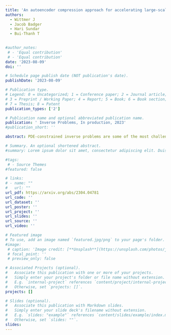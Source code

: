 ```yaml
---
title: 'An autoencoder compression approach for accelerating large-scale inverse problems'
authors:
  - Wittmer J
  - Jacob Badger
  - Hari Sundar
  - Bui-Thanh T
  

#author_notes:
 # - 'Equal contribution'
 # - 'Equal contribution'
date: '2023-08-09'
doi: ''

# Schedule page publish date (NOT publication's date).
publishDate: '2023-08-09'

# Publication type.
# Legend: 0 = Uncategorized; 1 = Conference paper; 2 = Journal article;
# 3 = Preprint / Working Paper; 4 = Report; 5 = Book; 6 = Book section;
# 7 = Thesis; 8 = Patent
publication_types: ['2']

# Publication name and optional abbreviated publication name.
publication: ' Inverse Problems, In production, 2023'
#publication_short: ''

abstract: PDE-constrained inverse problems are some of the most challenging and computationally demanding problems in computational science today. Fine meshes that are required to accurately compute the PDE solution introduce an enormous number of parameters and require large scale computing resources such as more processors and more memory to solve such systems in a reasonable time. For inverse problems constrained by time dependent PDEs, the adjoint method that is often employed to efficiently compute gradients and higher order derivatives requires solving a time-reversed, so-called adjoint PDE that depends on the forward PDE solution at each timestep. This necessitates the storage of a high dimensional forward solution vector at every timestep. Such a procedure quickly exhausts the available memory resources. Several approaches that trade additional computation for reduced memory footprint have been proposed to mitigate the memory bottleneck, including checkpointing and compression strategies. In this work, we propose a close-to-ideal scalable compression approach using autoencoders to eliminate the need for checkpointing and substantial memory storage, thereby reducing both the time-to-solution and memory requirements. We compare our approach with checkpointing and an off-the-shelf compression approach on an earth-scale ill-posed seismic inverse problem. The results verify the expected close-to-ideal speedup for both the gradient and Hessian-vector product using the proposed autoencoder compression approach. To highlight the usefulness of the proposed approach, we combine the autoencoder compression with the data-informed active subspace (DIAS) prior to show how the DIAS method can be affordably extended to large scale problems without the need of checkpointing and large memory.

# Summary. An optional shortened abstract.
#summary: Lorem ipsum dolor sit amet, consectetur adipiscing elit. Duis posuere tellus ac convallis placerat. Proin tincidunt magna sed ex sollicitudin condimentum.

#tags:
 # - Source Themes
#featured: false

# links:
# - name: ""
#   url: ""
url_pdf: https://arxiv.org/abs/2304.04781
url_code: ''
url_dataset: ''
url_poster: ''
url_project: ''
url_slides: ''
url_source: ''
url_video: ''

# Featured image
# To use, add an image named `featured.jpg/png` to your page's folder.
#image:
 # caption: 'Image credit: [**Unsplash**](https://unsplash.com/photos/jdD8gXaTZsc)'
 # focal_point: ''
 # preview_only: false

# Associated Projects (optional).
#   Associate this publication with one or more of your projects.
#   Simply enter your project's folder or file name without extension.
#   E.g. `internal-project` references `content/project/internal-project/index.md`.
#   Otherwise, set `projects: []`.
projects: []

# Slides (optional).
#   Associate this publication with Markdown slides.
#   Simply enter your slide deck's filename without extension.
#   E.g. `slides: "example"` references `content/slides/example/index.md`.
#   Otherwise, set `slides: ""`.
slides:
---
```



